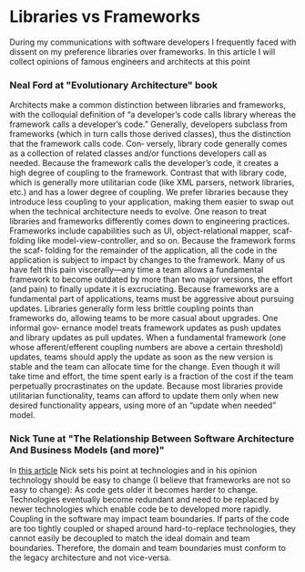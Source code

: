 # Libraries vs Frameworks

During my communications with software developers I frequently faced with dissent on my preference libraries over frameworks. In this article I will collect opinions of famous engineers and architects at this point

### Neal Ford at "Evolutionary Architecture" book
Architects make a common distinction between libraries and frameworks, with the
colloquial definition of “a developer’s code calls library whereas the framework calls a
developer’s code.” Generally, developers subclass from frameworks (which in turn
calls those derived classes), thus the distinction that the framework calls code. Con‐
versely, library code generally comes as a collection of related classes and/or functions
developers call as needed. Because the framework calls the developer’s code, it creates
a high degree of coupling to the framework. Contrast that with library code, which is
generally more utilitarian code (like XML parsers, network libraries, etc.) and has a
lower degree of coupling.
We prefer libraries because they introduce less coupling to your application, making
them easier to swap out when the technical architecture needs to evolve.
One reason to treat libraries and frameworks differently comes down to engineering
practices. Frameworks include capabilities such as UI, object-relational mapper, scaf‐
folding like model-view-controller, and so on. Because the framework forms the scaf‐
folding for the remainder of the application, all the code in the application is subject
to impact by changes to the framework. Many of us have felt this pain viscerally—any
time a team allows a fundamental framework to become outdated by more than two
major versions, the effort (and pain) to finally update it is excruciating.
Because frameworks are a fundamental part of applications, teams must be aggressive
about pursuing updates. Libraries generally form less brittle coupling points than
frameworks do, allowing teams to be more casual about upgrades. One informal gov‐
ernance model treats framework updates as push updates and library updates as pull
updates. When a fundamental framework (one whose afferent/efferent coupling
numbers are above a certain threshold) updates, teams should apply the update as
soon as the new version is stable and the team can allocate time for the change. Even
though it will take time and effort, the time spent early is a fraction of the cost if the
team perpetually procrastinates on the update. Because most libraries provide utilitarian functionality, teams can afford to update
them only when new desired functionality appears, using more of an “update when
needed” model.


### Nick Tune at "The Relationship Between Software Architecture And Business Models (and more)"

In [this article](https://medium.com/nick-tune-tech-strategy-blog/the-relationship-between-software-architecture-and-business-models-and-more-7209dc3be83e) Nick sets his point at technologies and in his opinion technology should be easy to change (I believe that frameworks are not so easy to change):
As code gets older it becomes harder to change. Technologies eventually become redundant and need to be replaced by newer technologies which enable code be to developed more rapidly.  
Coupling in the software may impact team boundaries. If parts of the code are too tightly coupled or shaped around hard-to-replace technologies, they cannot easily be decoupled to match the ideal domain and team boundaries. Therefore, the domain and team boundaries must conform to the legacy architecture and not vice-versa.